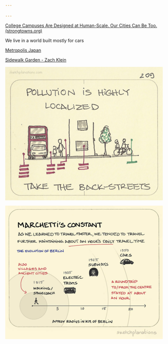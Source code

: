 ```yaml
---

---
```




[College Campuses Are Designed at Human-Scale. Our Cities Can Be Too. (strongtowns.org)](https://www.strongtowns.org/journal/2021/1/6/college-campuses-as-a-model-for-urban-planning)

We live in a world built mostly for cars

[Metropolis Japan](https://metropolisjapan.com/why-tokyo-works/)

[Sidewalk Garden - Zach Klein](https://zachklein.com/Sidewalk+Garden)



![](/assets/static/img/pollution-localized.jpeg)


![](/assets/static/img/cities-in-an-hours-time.jpeg)